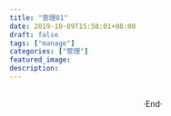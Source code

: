 ```yaml
---
title: "管理01"
date: 2019-10-09T15:58:01+08:00
draft: false
tags: ["manage"]
categories: ["管理"]
featured_image: 
description: 
---
```


<br>

<center>  ·End·  </center>